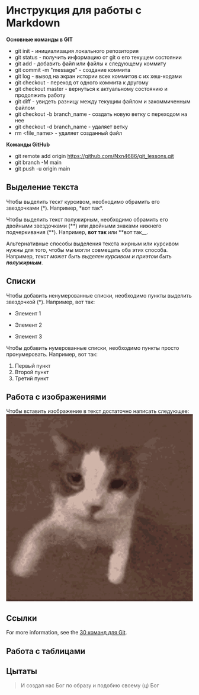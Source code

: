# Инструкция для работы с Markdown

**Основные команды в GIT**

- git init - инициализация локального репозитория
- git status - получить информацию от git о его текущем состоянии
- git add - добавить файл или файлы к следующему коммиту
- git commit -m "message" - создание коммита
- git log - вывод на экран истории всех коммитов с их хеш-кодами
- git checkout - переход от одного коммита к другому
- git checkout master - вернуться к актуальному состоянию и продолжить работу
- git diff - увидеть разницу между текущим файлом и закоммиченным файлом
- git checkout -b branch_name - создать новую ветку с переходом на нее
- git checkout -d branch_name - удаляет ветку
- rm <file_name> - удаляет созданный файл

**Команды GitHub**

- git remote add origin https://github.com/Nxn4686/git_lessons.git
- git branch -M main
- git push -u origin main

## Выделение текста

Чтобы выделить тескт курсивом, необходимо обрамить его звездочками (*). Например, *вот так\*.

Чтобы выделить текст полужирным, необходимо обрамить его двойными звездочками (\*\*) или двойными знаками нижнего подчеркивания (**). Например, **вот так** или **вот так\_\_.

Альтернативные способы выделения текста жирным или курсивом нужны для того, чтобы мы могли совмещать оба этих способа. Например, _текст может быть выделен курсивом и приэтом быть **полужирным**_.

## Списки

Чтобы добавить ненумерованные списки, необходимо пункты выделить звездочкой (\*). Например, вот так:

- Элемент 1

* Элемент 2

* Элемент 3

Чтобы добавить нумерованные списки, необходимо пункты просто пронумеровать. Например, вот так:

1. Первый пункт
2. Второй пункт
3. Третий пункт

## Работа с изображениями

Чтобы вставить изображение в текст достаточно написать следующее:
![from cat whith love!](cat-kiss.gif)

## Ссылки

For more information, see the [30 команд для Git](https://habr.com/ru/company/ruvds/blog/599929/).

## Работа с таблицами

## Цытаты

> И создал нас Бог по образу и подобию своему (ц) Бог
